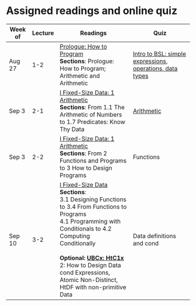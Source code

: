 # Assigned readings and online quiz


| Week of | Lecture | Readings | Quiz |
|---------|---------|----------|------|
| Aug 27 | 1-2     | [Prologue: How to Program](https://htdp.org/2018-01-06/Book/part_prologue.html)<br/>**Sections**: Prologue: How to Program; Arithmetic and Arithmetic | [Intro to BSL: simple expressions, operations, data types](https://goo.gl/forms/ZV19ws92M4Viunqi1) |
| Sep 3 | 2-1     | [I Fixed-Size Data: 1 Arithmetic](https://htdp.org/2018-01-06/Book/part_one.html)<br/>**Sections**: From 1.1 The Arithmetic of Numbers to 1.7 Predicates:   Know Thy Data | [Arithmetic](https://goo.gl/forms/pOwKk0Cr8SPhtw393) |
| Sep 3 | 2-2     | [I Fixed-Size Data: 1 Arithmetic](https://htdp.org/2018-01-06/Book/part_one.html)<br/>**Sections**: From 2 Functions and Programs to 3 How to Design Programs | Functions |
| Sep 10 | 3-2     | [I Fixed-Size Data](https://htdp.org/2018-01-06/Book/part_one.html)<br/>**Sections**: <br/>3.1 Designing Functions to 3.4 From Functions to Programs <br/>4.1 Programming with Conditionals to 4.2 Computing Conditionally <br/><br/>**Optional: [UBCx: HtC1x](https://courses.edx.org/courses/course-v1:UBCx+HtC1x+2T2017/course/)** <br/>2: How to Design Data <br/>cond Expressions, Atomic Non-Distinct, HtDF with non-primitive Data | Data definitions and cond |